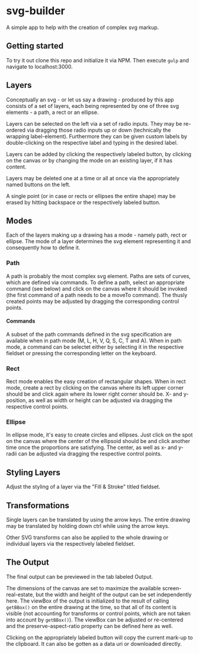 # svg-builder

A simple app to help with the creation of complex svg markup.

## Getting started

To try it out clone this repo and initialize it via NPM. Then execute `gulp` and navigate to localhost:3000.

## Layers

Conceptually an svg - or let us say a drawing - produced by this app consists of a set of layers, each being represented by one of three svg elements - a path, a rect or an ellipse.

Layers can be selected on the left via a set of radio inputs.
They may be re-ordered via dragging those radio inputs up or down (technically the wrapping label-element).
Furthermore they can be given custom labels by double-clicking on the respective label and typing in the desired label.

Layers can be added by clicking the respectively labeled button, by clicking on the canvas or by changing the mode on an existing layer, if it has content.

Layers may be deleted one at a time or all at once via the appropriately named buttons on the left.

A single point (or in case or rects or ellipses the entire shape) may be erased by hitting backspace or the respectively labeled button.

## Modes

Each of the layers making up a drawing has a mode - namely path, rect or ellipse.
The mode of a layer determines the svg element representing it and consequently how to define it.

### Path

A path is probably the most complex svg element.
Paths are sets of curves, which are defined via commands.
To define a path, select an appropriate command (see below) and click on the canvas where it should be invoked (the first command of a path needs to be a moveTo command).
The thusly created points may be adjusted by dragging the corresponding control points.

#### Commands

A subset of the path commands defined in the svg specification are available when in path mode (M, L, H, V, Q, S, C, T and A).
When in path mode, a command can be selectet either by selecting it in the respective fieldset or pressing the corresponding letter on the keyboard.

### Rect

Rect mode enables the easy creation of rectangular shapes.
When in rect mode, create a rect by clicking on the canvas where its left upper corner should be and click again where its lower right corner should be.
X- and y-position, as well as width or height can be adjusted via dragging the respective control points.

### Ellipse

In ellipse mode, it's easy to create circles and ellipses.
Just click on the spot on the canvas where the center of the ellipsoid should be and click another time once the proportions are satisfying.
The center, as well as x- and y-radii can be adjusted via dragging the respective control points.

## Styling Layers

Adjust the styling of a layer via the "Fill & Stroke" titled fieldset.

## Transformations

Single layers can be translated by using the arrow keys.
The entire drawing may be translated by holding down ctrl while using the arrow keys.

Other SVG transforms can also be applied to the whole drawing or individual layers via the respectively labeled fieldset.

## The Output

The final output can be previewed in the tab labeled Output.

The dimensions of the canvas are set to maximize the available screen-real-estate, but the width and height of the output can be set independently here.
The viewBox of the output is initialized to the result of calling `getBBox()` on the entire drawing at the time, so that all of its content is visible (not accounting for transforms or control points, which are not taken into account by `getBBox()`).
The viewBox can be adjusted or re-centered and the preserve-aspect-ratio property can be defined here as well.

Clicking on the appropriately labeled button will copy the current mark-up to the clipboard.
It can also be gotten as a data uri or downloaded directly.